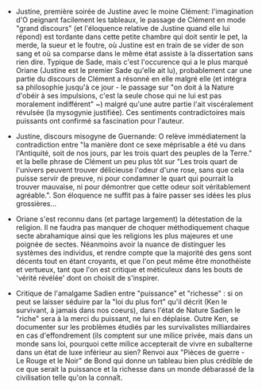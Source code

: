 - Justine, première soirée de Justine avec le moine Clément: l'imagination d'O peignant facilement les tableaux, le passage de Clément en mode "grand discours" (et l'éloquence relative de Justine quand elle lui répond) est tordante dans cette petite chambre qui doit sentir le pet, la merde, la sueur et le foutre, où Justine est en train de se vider de son sang et où sa comparse dans le même état assiste à la dissertation sans rien dire. Typique de Sade, mais c'est l'occurence qui a le plus marqué Oriane (Justine est le premier Sade qu'elle ait lu), probablement car une partie du discours de Clément a résonné en elle malgré elle (et intégra sa philosophie jusqu'à ce jour - le passage sur "on doit á la Nature d'obéir à ses impulsions, c'est la seule chose qui ne lui est pas moralement indifférent" ~) malgré qu'une autre partie l'ait viscéralement révulsée (la mysogynie justifiée). Ces sentiments contradictoires mais puissants ont confirmé sa fascination pour l'auteur.
- Justine, discours misogyne de Guernande: O relève immédiatement la contradiction entre "la manière dont ce sexe méprisable a été vu dans l'Antiquité, soit de nos jours, par les trois quart des peuples de la Terre." et la belle phrase de Clément un peu plus tôt sur "Les trois quart de l'univers peuvent trouver délicieuse l'odeur d'une rose, sans que cela puisse servir de preuve, ni pour condamner le quart qui pourrait la trouver mauvaise, ni pour démontrer que cette odeur soit véritablement agréable.". Son éloquence ne suffit pas à faire passer ses idées les plus grossières...

- Oriane s'est reconnu dans (et partage largement) la détestation de la religion. Il ne faudra pas manquer de choquer méthodiquement chaque secte abrahamique ainsi que les religions les plus majeures et une poignée de sectes. Néanmoins avoir la nuance de distinguer les systèmes des individus, et rendre compte que la majorité des gens sont décents tout en étant croyants, et que l'on peut même être monothéiste et vertueux, tant que l'on est critique et méticuleux dans les bouts de 'vérité révélée' dont on choisit de s'inspirer.

- Critique de l'amalgame Sadien entre "puissance" et "richesse" : si on peut se laisser séduire par la "loi du plus fort" qu'il décrit (Ken le survivant, à jamais dans nos coeurs), dans l'état de Nature Sadien le "riche" sera à la merci du puissant, ne lui en déplaise. Outre Ken, se documenter sur les problèmes étudiés par les survivalistes milliardaires en cas d'effondrement (ils comptent sur une milice privée, mais dans un monde sans loi, pourquoi cette milice accepterait de vivre en subalterne dans un état de luxe inférieur au sien? Renvoi aux "Pièces de guerre - Le Rouge et le Noir" de Bond qui donne un tableau bien plus crédible de ce que serait la puissance et la richesse dans un monde débarassé de la civilisation telle qu'on la connaît.